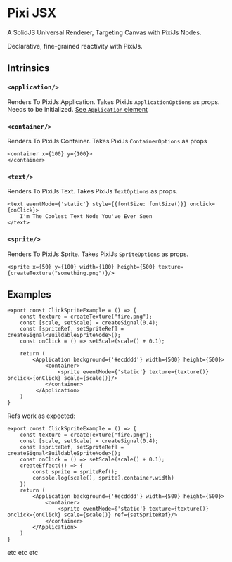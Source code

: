 # Pixi JSX

A SolidJS Universal Renderer, Targeting Canvas with PixiJs Nodes.

Declarative, fine-grained reactivity with PixiJs.

## Intrinsics


### `<application/>`

Renders To PixiJs Application. 
Takes PixiJs `ApplicationOptions` as props. Needs to be initialized. [See `Application` element](./src/core-tags/Assets.tsx)

### `<container/>`

Renders To PixiJs Container. Takes PixiJs `ContainerOptions` as props

```tsx
<container x={100} y={100}>
</container>
```


### `<text/>`

Renders To PixiJs Text. Takes PixiJs `TextOptions` as props.

```tsx
<text eventMode={'static'} style={{fontSize: fontSize()}} onclick={onClick}>
    I'm The Coolest Text Node You've Ever Seen
</text>
```

### `<sprite/>`

Renders To PixiJs Sprite. Takes PixiJs `SpriteOptions` as props.

```tsx
<sprite x={50} y={100} width={100} height={500} texture={createTexture("something.png")}/>
```
## Examples

```tsx
export const ClickSpriteExample = () => {
    const texture = createTexture("fire.png");
    const [scale, setScale] = createSignal(0.4);
    const [spriteRef, setSpriteRef] = createSignal<BuildableSpriteNode>();
    const onClick = () => setScale(scale() + 0.1);
  
    return (
        <Application background={'#ecdddd'} width={500} height={500}>
            <container>
                <sprite eventMode={'static'} texture={texture()} onclick={onClick} scale={scale()}/>
            </container>
         </Application>
    )
}
```

Refs work as expected:


```tsx
export const ClickSpriteExample = () => {
    const texture = createTexture("fire.png");
    const [scale, setScale] = createSignal(0.4);
    const [spriteRef, setSpriteRef] = createSignal<BuildableSpriteNode>();
    const onClick = () => setScale(scale() + 0.1);
    createEffect(() => {
        const sprite = spriteRef();
        console.log(scale(), sprite?.container.width)
    })
    return (
        <Application background={'#ecdddd'} width={500} height={500}>
            <container>
                <sprite eventMode={'static'} texture={texture()} onclick={onClick} scale={scale()} ref={setSpriteRef}/>
            </container>
        </Application>
    )
}
```

etc etc etc